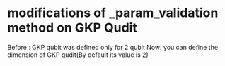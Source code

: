 # modifications of _param_validation method on GKP Qudit

Before : GKP qubit was defined only for 2 qubit 
Now: you can define the dimension of GKP qudit(By default its value is 2) 